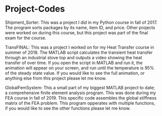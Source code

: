 # Project-Codes
Shipment_Sorter: This was a project I did in my Python course in fall of 2017. The program sorts packages by its name, item ID, and price.
                 Other projects were worked on during this course, but this project was part of the final exam for the course.

TransFINAL: This was a project I worked on for my Heat Transfer course in summer of 2018. The MATLAB script calculates the transient heat 
            transfer through an industrial stove top and outputs a video showing the heat transfer of over time. If you open the script in 
            MATLAB and run it, the animation will appear on your screen, and run until the temperature is 95% of the steady state value.
            If you would like to see the full animation, or anything else from this project please let me know.

GlobalFemSystem: This a small part of my biggest MATLAB project to date; a comprehensive finite element analysis program. This was done 
                 during my FEA course in fall of 2019. This specific code assembles the global stiffness matrix of the FEA problem. This 
                 program opperates with multiple functions, if you would like to see the other functions please let me know. 
